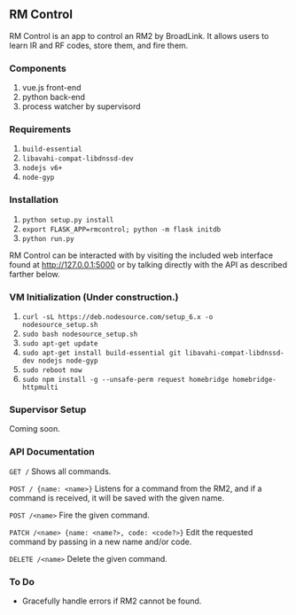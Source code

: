 ## RM Control
RM Control is an app to control an RM2 by BroadLink.  It allows users to learn IR and RF codes, store them, and fire them.

### Components
1. vue.js front-end
2. python back-end
3. process watcher by supervisord

### Requirements
1. `build-essential`
2. `libavahi-compat-libdnssd-dev`
3. `nodejs v6+`
4. `node-gyp`

### Installation
1. `python setup.py install`
2. `export FLASK_APP=rmcontrol; python -m flask initdb`
3. `python run.py`

RM Control can be interacted with by visiting the included web interface found at http://127.0.0.1:5000 or by talking directly with the API as described farther below.

### VM Initialization (Under construction.)
1. `curl -sL https://deb.nodesource.com/setup_6.x -o nodesource_setup.sh`
2. `sudo bash nodesource_setup.sh`
3. `sudo apt-get update`
4. `sudo apt-get install build-essential git libavahi-compat-libdnssd-dev nodejs node-gyp`
5. `sudo reboot now`
6. `sudo npm install -g --unsafe-perm request homebridge homebridge-httpmulti`

### Supervisor Setup
Coming soon.

### API Documentation 
`GET /`
Shows all commands.

`POST / {name: <name>}`
Listens for a command from the RM2, and if a command is received, it will be saved with the given name.

`POST /<name>`
Fire the given command.

`PATCH /<name> {name: <name?>, code: <code?>}`
Edit the requested command by passing in a new name and/or code.

`DELETE /<name>`
Delete the given command.

### To Do
- Gracefully handle errors if RM2 cannot be found.
